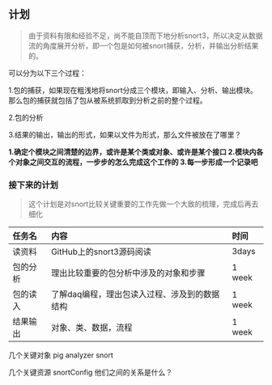 ## 计划

> 由于资料有限和经验不足，尚不能自顶而下地分析snort3，所以决定从数据流的角度展开分析，即一个包是如何被snort捕获，分析，并输出分析结果的。

可以分为以下三个过程：

1.包的捕获，如果现在粗浅地将snort分成三个模块，即输入、分析、输出模块。那么包的捕获就包括了包从被系统抓取到分析之前的整个过程。

2.包的分析

3.结果的输出，输出的形式，如果以文件为形式，那么文件被放在了哪里？

**1.确定个模块之间清楚的边界，或许是某个类或对象、或许是某个接口  2.模块内各个对象之间交互的流程，一步步的怎么完成这个工作的  3.每一步形成一个记录吧**

### 接下来的计划
> 这个计划是对snort比较关键重要的工作先做一个大致的梳理，完成后再去细化

| 任务名 | 内容 |时间|
| :--- | :--- |:---|
| 读资料| GitHub上的snort3源码阅读|3days|
|包的分析| 理出比较重要的包分析中涉及的对象和步骤|1 week|
|包的读入| 了解daq编程，理出包读入过程、涉及到的数据结构| 1 week|
|结果输出|对象、类、数据，流程|1 week|

几个关键对象
  pig
  analyzer
  snort
  
几个关键资源
  snortConfig
他们之间的关系是什么？

